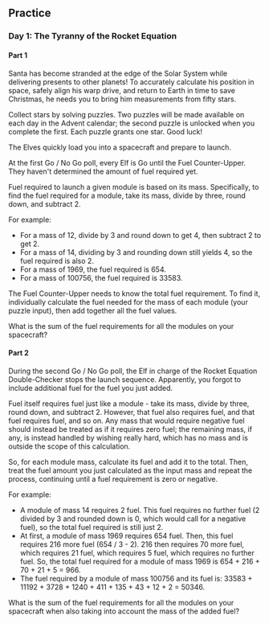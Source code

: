 ## Practice

### Day 1: The Tyranny of the Rocket Equation

#### Part 1

Santa has become stranded at the edge of the Solar System while delivering presents to other planets! To accurately
calculate his position in space, safely align his warp drive, and return to Earth in time to save Christmas, he needs
you to bring him measurements from fifty stars.

Collect stars by solving puzzles. Two puzzles will be made available on each day in the Advent calendar; the second
puzzle is unlocked when you complete the first. Each puzzle grants one star. Good luck!

The Elves quickly load you into a spacecraft and prepare to launch.

At the first Go / No Go poll, every Elf is Go until the Fuel Counter-Upper. They haven't determined the amount of fuel
required yet.

Fuel required to launch a given module is based on its mass. Specifically, to find the fuel required for a module, take
its mass, divide by three, round down, and subtract 2.

For example:
- For a mass of 12, divide by 3 and round down to get 4, then subtract 2 to get 2.
- For a mass of 14, dividing by 3 and rounding down still yields 4, so the fuel required is also 2.
- For a mass of 1969, the fuel required is 654.
- For a mass of 100756, the fuel required is 33583.

The Fuel Counter-Upper needs to know the total fuel requirement. To find it, individually calculate the fuel needed for
the mass of each module (your puzzle input), then add together all the fuel values.

What is the sum of the fuel requirements for all the modules on your spacecraft?

#### Part 2

During the second Go / No Go poll, the Elf in charge of the Rocket Equation Double-Checker stops the launch sequence.
Apparently, you forgot to include additional fuel for the fuel you just added.

Fuel itself requires fuel just like a module - take its mass, divide by three, round down, and subtract 2. However, that
fuel also requires fuel, and that fuel requires fuel, and so on. Any mass that would require negative fuel should
instead be treated as if it requires zero fuel; the remaining mass, if any, is instead handled by wishing really hard,
which has no mass and is outside the scope of this calculation.

So, for each module mass, calculate its fuel and add it to the total. Then, treat the fuel amount you just calculated as
the input mass and repeat the process, continuing until a fuel requirement is zero or negative.

For example:
- A module of mass 14 requires 2 fuel. This fuel requires no further fuel (2 divided by 3 and rounded down is 0, which
would call for a negative fuel), so the total fuel required is still just 2.
- At first, a module of mass 1969 requires 654 fuel. Then, this fuel requires 216 more fuel (654 / 3 - 2). 216 then
requires 70 more fuel, which requires 21 fuel, which requires 5 fuel, which requires no further fuel. So, the total fuel
required for a module of mass 1969 is 654 + 216 + 70 + 21 + 5 = 966.
- The fuel required by a module of mass 100756 and its fuel is: 33583 + 11192 + 3728 + 1240 + 411 + 135 + 43 + 12 + 2 = 50346.

What is the sum of the fuel requirements for all the modules on your spacecraft when also taking into account the mass
of the added fuel?